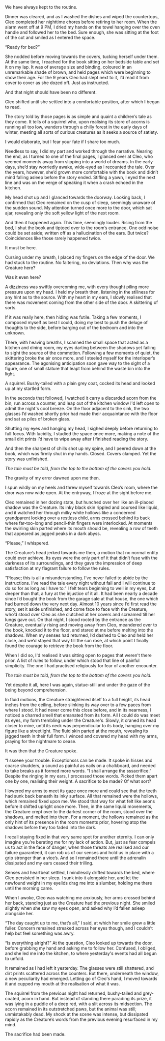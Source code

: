 We have always kept to the routine.

Dinner was cleared, and as I washed the dishes and wiped the countertops, Cleo completed her nighttime chores before retiring to her room. When the alarm went off at 9 PM, I dried my hands on the towel hanging over the oven handle and followed her to the bed. Sure enough, she was sitting at the foot of the cot and smiled as I entered the space. 

“Ready for bed?”

She nodded before moving towards the covers, tucking herself under them. At the same time, I reached for the book sitting on her bedside table and set it on my lap. It was of average size and binding, coloured in an unremarkable shade of brown, and held pages which were beginning to show their age. For the 9 years Cleo had slept next to it, I’d read it from cover to cover as she dozed off. Just as instructed.

And that night should have been no different.

Cleo shifted until she settled into a comfortable position, after which I began to read.

The story told by those pages is as simple and quaint a children’s tale as they come. It tells of a squirrel who, upon realising its store of acorns is running all too low, wanders through a chilly forest in the early days of winter, meeting all sorts of curious creatures as it seeks a source of satiety. 

I would elaborate, but I fear your fate if I share too much.

Needless to say, I did my part and worked through the narrative. Nearing the end, as I turned to one of the final pages, I glanced over at Cleo, who seemed moments away from slipping into a world of dreams. In the early days, she’d stay worriedly awake, wide-eyed as I recounted the tale. Over the years, however, she’d grown more comfortable with the book and didn’t mind falling asleep before the story ended. 
Stifling a yawn, I eyed the next line and was on the verge of speaking it when a crash echoed in the kitchen.

My head shot up and I glanced towards the doorway. Looking back, I confirmed that Cleo remained on the cusp of sleep, seemingly unaware of the sudden sound. My attention turned once more to the door, which sat ajar, revealing only the soft yellow light of the next room.

And then it happened again. This time, seemingly louder. Rising from the bed, I shut the book and tiptoed over to the room’s entrance. One odd noise could be set aside; written off as a hallucination of the ears. But twice? Coincidences like those rarely happened twice.

It must be here. 

Cursing under my breath, I placed my fingers on the edge of the door. We had stuck to the routine. No faltering, no deviations. Then why was the Creature here? 

Was it even here?

A dizziness was swiftly overcoming me, with every thought piling more pressure upon my head. I held my breath then, listening in the stillness for any hint as to the source. With my heart in my ears, I slowly realised that there was movement coming from the other side of the door. A skittering of sorts.

If it was really here, then hiding was futile. Taking a few moments, I composed myself as best I could, doing my best to push the deluge of thoughts to the side, before barging out of the bedroom and into the unknown.

There, with heaving breaths, I scanned the small space that acted as a kitchen and dining room, my eyes darting between the shadows yet failing to sight the source of the commotion. Following a few moments of quiet, the skittering broke the air once more, and I steeled myself for the interloper’s appearance. 
The agonising anticipation soon gave way to the sight of a figure, one of small stature that leapt from behind the waste bin into the light.

A squirrel. Bushy-tailed with a plain grey coat, cocked its head and looked up at my startled form.

In the seconds that followed, I watched it carry a discarded acorn from the bin, run across a counter, and leap out of the kitchen window I'd left open to admit the night's cool breeze. On the floor adjacent to the sink, the two glasses I’d washed shortly prior had made their acquaintance with the floor and sat as piles of broken glass. 

Shutting my eyes and hanging my head, I sighed deeply before returning to full focus. With lucidity, I studied the space once more, making a note of the small dirt prints I’d have to wipe away after I finished reading the story.

And then the sharpest of chills shot up my spine, and I peered down at the book, which was firmly shut in my hands. Closed. Covers clamped.
Yet the story was unfinished.

*The tale must be told, from the top to the bottom of the covers you hold.*

The gravity of my error dawned upon me then.

I spun wildly on my heels and threw myself towards Cleo’s room, where the door was now wide open. At the entryway, I froze at the sight before me.

Cleo remained in her dozing state, but hunched over her like an ill-placed shadow was the Creature. Its inky black skin rippled and coursed like liquid, and it watched her through milky white hollows like a concerned grandparent looking over a restless child, arms crossed behind its back where far-too-long and pencil-thin fingers were interlocked. At moments the swirling skin parted where its mouth should be, revealing a row of teeth that appeared as jagged peaks in a dark abyss.

“Please,” I whispered. 

The Creature’s head jerked towards me then, a motion that no normal entity could ever achieve. Its eyes were the only part of it that didn’t fuse with the darkness of its surroundings, and they gave the impression of deep satisfaction at my flagrant failure to follow the rules.

“Please; this is all a misunderstanding. I’ve never failed to abide by the instructions. I’ve read the tale every night without fail and I will continue to do so for as long as I have to.” I felt tears beginning to well in my eyes, but deeper than that, a fury at the injustice of it all. It had been nearly a decade since I’d bought the book from the garage sale at that house, the one which had burned down the very next day. Almost 10 years since I’d first read the story, set it aside unfinished, and come face to face with the Creature, who’d stood over Cleo as she clutched at her covers and screamed till her lungs gave out. On that night, I stood rooted by the entrance as the Creature, eventually rising and moving away from Cleo, meandered over to the book, knocked it to the floor, and stared at me before melting into the shadows. When my senses had returned, I’d dashed to Cleo and held her close, and we’d stayed that way till the sun rose, at which point I finally found the courage to retrieve the book from the floor. 

When I did so, I'd realised it was sitting open to pages that weren't there prior. A list of rules to follow, under which stood that line of painful simplicity. The one I had practised religiously for fear of another encounter.

*The tale must be told, from the top to the bottom of the covers you hold.*

Yet despite it all, here I was again, statue-still and under the gaze of the being beyond comprehension. 

In fluid motions, the Creature straightened itself to a full height, its head inches from the ceiling, before slinking its way over to a few paces from where I stood. It had never come this close before, and in its nearness, I noticed a charred smell that emanated from its form. All I could do was meet its eyes, my form trembling under the Creature's. Slowly, it craned its head closer to mine, until its neck was perpendicular to its body, hanging over my figure like a streetlight. The fluid skin parted at the mouth, revealing its jagged teeth in their full form. I winced and covered my head with my arms, praying for the nightmare to cease. 

It was then that the Creature spoke.

“I ssseee your trouble. Exceptionsss can be made. It spoke in hisses and coarse shudders, a sound as painful as nails on a chalkboard, and needed to take breaks as it formed more words. "I shall arrange the sssacrifice.” Despite the ringing in my ears, I processed those words. Picked them apart one by one, realising their weight. A sacrifice to be made? Of what sort?

I lowered my arms to meet its gaze once more and could see that the teeth had sunk back beneath its inky surface. All that remained were the hollows, which remained fixed upon me. We stood that way for what felt like aeons before it shifted upright once more.
Then, in the same liquid movements, the Creature crept over to the darkest corner of the room, stood over the shadows, and melted into them. For a moment, the hollows remained as the only hint of its presence in the room moments prior, hovering atop the shadows before they too faded into the dark.

I recall staying fixed in that very same spot for another eternity. I can only imagine you’re berating me for my lack of action. But, just as fear compels us to act in the face of danger, when those threats are realised and our failure guaranteed, it can rob us of our senses and hold us in place with a grip stronger than a vice’s. And so I remained there until the adrenalin dissipated and my ears ceased their trilling. 

Senses and heartbeat settled, I mindlessly drifted towards the bed, where Cleo persisted in her sleep. I sunk into it alongside her, and let the newfound weight in my eyelids drag me into a slumber, holding me there until the morning came. 

When I awoke, Cleo was watching me anxiously, her arms crossed behind her back, standing just as the Creature had the previous night. She smiled slightly when she saw my eyes open, and asked why I’d fallen asleep alongside her.

“The day caught up to me, that’s all,” I said, at which her smile grew a little fuller. Concern remained streaked across her eyes though, and I couldn’t help but feel something was awry.
 
“Is everything alright?” At the question, Cleo looked up towards the door, before grabbing my hand and asking me to follow her. Confused, I obliged, and she led me into the kitchen, to where yesterday's events had all begun to unfold. 

It remained as I had left it yesterday. The glasses were still shattered, and dirt prints scattered across the counters. But there, underneath the window, a new peculiarity had emerged. Letting go of Cleo's hand, I moved towards it and cupped my mouth at the realisation of what it was.

The squirrel from the previous night had returned, bushy-tailed and grey-coated, acorn in hand. But instead of standing there parading its prize, it was lying in a puddle of a deep red, with a slit across its midsection. The acorn remained in its outstretched paws, but the animal was still; unmistakably dead. My shock at the scene was intense, but dissipated rapidly as the Creature’s words from the previous evening resurfaced in my mind.

The sacrifice had been made.